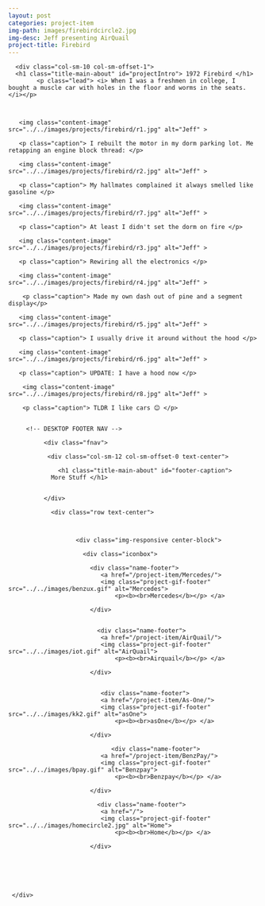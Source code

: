 ```yaml
---
layout: post
categories: project-item
img-path: images/firebirdcircle2.jpg
img-desc: Jeff presenting AirQuail
project-title: Firebird
---
```


<div class="container">
  <div class="description">
    <div class="row text-left">

      <div class="col-sm-10 col-sm-offset-1">
      <h1 class="title-main-about" id="projectIntro"> 1972 Firebird </h1>
            <p class="lead"> <i> When I was a freshmen in college, I bought a muscle car with holes in the floor and worms in the seats.</i></p>



       <img class="content-image"  src="../../images/projects/firebird/r1.jpg" alt="Jeff" >

       <p class="caption"> I rebuilt the motor in my dorm parking lot. Me retapping an engine block thread: </p>

       <img class="content-image"  src="../../images/projects/firebird/r2.jpg" alt="Jeff" >

       <p class="caption"> My hallmates complained it always smelled like gasoline </p>

       <img class="content-image"  src="../../images/projects/firebird/r7.jpg" alt="Jeff" >

       <p class="caption"> At least I didn't set the dorm on fire </p>

       <img class="content-image"  src="../../images/projects/firebird/r3.jpg" alt="Jeff" >

       <p class="caption"> Rewiring all the electronics </p>

       <img class="content-image"  src="../../images/projects/firebird/r4.jpg" alt="Jeff" >

        <p class="caption"> Made my own dash out of pine and a segment display</p>

       <img class="content-image"  src="../../images/projects/firebird/r5.jpg" alt="Jeff" >

       <p class="caption"> I usually drive it around without the hood </p>

       <img class="content-image" src="../../images/projects/firebird/r6.jpg" alt="Jeff" >

       <p class="caption"> UPDATE: I have a hood now </p>

        <img class="content-image" src="../../images/projects/firebird/r8.jpg" alt="Jeff" >

        <p class="caption"> TLDR I like cars 😊 </p>


         <!-- DESKTOP FOOTER NAV -->

              <div class="fnav">

               <div class="col-sm-12 col-sm-offset-0 text-center">

                  <h1 class="title-main-about" id="footer-caption">
                More Stuff </h1>


              </div>

                <div class="row text-center">



                       <div class="img-responsive center-block">

                         <div class="iconbox">

                           <div class="name-footer">
                              <a href="/project-item/Mercedes/">
                              <img class="project-gif-footer" src="../../images/benzux.gif" alt="Mercedes">
                                  <p><b><br>Mercedes</b></p> </a>

                           </div>


                             <div class="name-footer">
                              <a href="/project-item/AirQuail/">
                              <img class="project-gif-footer" src="../../images/iot.gif" alt="AirQuail">
                                  <p><b><br>Airquail</b></p> </a>

                           </div>


                              <div class="name-footer">
                              <a href="/project-item/As-One/">
                              <img class="project-gif-footer" src="../../images/kk2.gif" alt="asOne">
                                  <p><b><br>asOne</b></p> </a>

                           </div>

                                 <div class="name-footer">
                              <a href="/project-item/BenzPay/">
                              <img class="project-gif-footer" src="../../images/bpay.gif" alt="Benzpay">
                                  <p><b><br>Benzpay</b></p> </a>

                           </div>



<!--
                            <div class="name-footer">
                              <a href="/project-item/More-Projects/">
                              <img class="project-gif-footer" src="../../images/kk1.gif" alt="Other">
                                  <p><b><br>More</b></p> </a>

                           </div> -->

                             <div class="name-footer">
                              <a href="/">
                              <img class="project-gif-footer" src="../../images/homecircle2.jpg" alt="Home">
                                  <p><b><br>Home</b></p> </a>

                           </div>






     </div>
   </div>
 </div>
</div>

